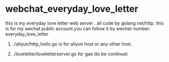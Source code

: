 webchat_everyday_love_letter
============================

this is my everyday love letter web server . all code by golang net/http.
this is for my wechat public account.you can follow it by wechat number:
everyday_love_letter

1. ./aliyun/http_hello.go is for aliyun host or any other host.

2. ./loveletter/loveletterserver.go for gae.(to be continue)